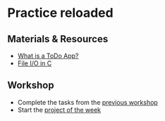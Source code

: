 # Practice reloaded

## Materials & Resources

- [What is a ToDo App?](https://opensource.com/sites/default/files/images/life-uploads/todolist.png)
- [File I/O in C](https://www.tutorialspoint.com/cprogramming/c_file_io.htm)

## Workshop
- Complete the tasks from the [previous workshop](https://github.com/greenfox-academy/teaching-materials/tree/master/workshop/hardware/practice/dynmem-pointers-structures)
- Start the [project of the week](https://github.com/greenfox-academy/teaching-materials/tree/master/project/hardware/todo-app)
